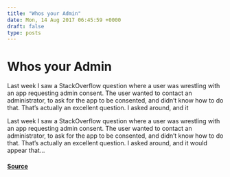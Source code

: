```yaml
---
title: "Whos your Admin"
date: Mon, 14 Aug 2017 06:45:59 +0000
draft: false
type: posts
---
```

# Whos your Admin





Last week I saw a StackOverflow question where a user was wrestling with an app requesting admin consent. The user wanted to contact an administrator, to ask for the app to be consented, and didn’t know how to do that. That’s actually an excellent question. I asked around, and it

Last week I saw a StackOverflow question where a user was wrestling with an app requesting admin consent. The user wanted to contact an administrator, to ask for the app to be consented, and didn’t know how to do that. That’s actually an excellent question. I asked around, and it would appear that...

#### [Source](https://www.cloudidentity.com/blog/2017/08/13/whos-your-admin/)


